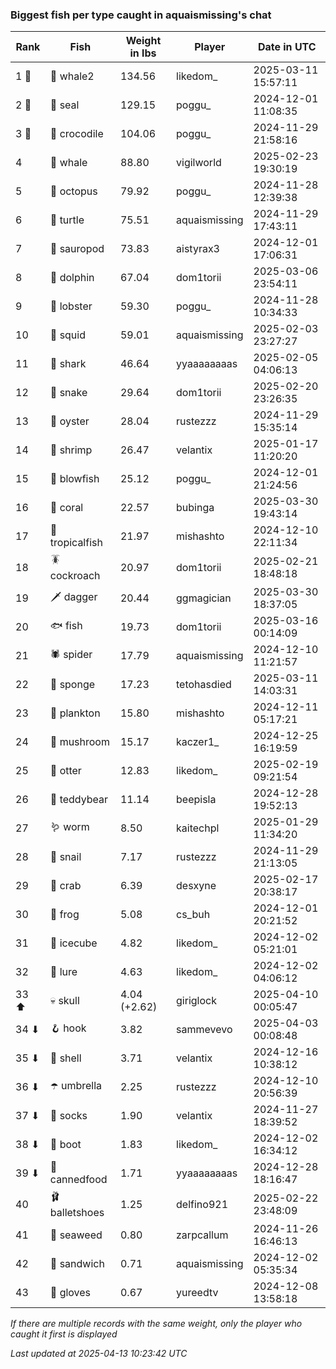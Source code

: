### Biggest fish per type caught in aquaismissing's chat
| Rank | Fish | Weight in lbs | Player | Date in UTC |
|------|--------|-----------|---------|------|
| 1 🥇  | 🐋 whale2 | 134.56 | likedom_ | 2025-03-11 15:57:11 |
| 2 🥈  | 🦭 seal | 129.15 | poggu_ | 2024-12-01 11:08:35 |
| 3 🥉  | 🐊 crocodile | 104.06 | poggu_ | 2024-11-29 21:58:16 |
| 4  | 🐳 whale | 88.80 | vigilworld | 2025-02-23 19:30:19 |
| 5  | 🐙 octopus | 79.92 | poggu_ | 2024-11-28 12:39:38 |
| 6  | 🐢 turtle | 75.51 | aquaismissing | 2024-11-29 17:43:11 |
| 7  | 🦕 sauropod | 73.83 | aistyrax3 | 2024-12-01 17:06:31 |
| 8  | 🐬 dolphin | 67.04 | dom1torii | 2025-03-06 23:54:11 |
| 9  | 🦞 lobster | 59.30 | poggu_ | 2024-11-28 10:34:33 |
| 10  | 🦑 squid | 59.01 | aquaismissing | 2025-02-03 23:27:27 |
| 11  | 🦈 shark | 46.64 | yyaaaaaaaas | 2025-02-05 04:06:13 |
| 12  | 🐍 snake | 29.64 | dom1torii | 2025-02-20 23:26:35 |
| 13  | 🦪 oyster | 28.04 | rustezzz | 2024-11-29 15:35:14 |
| 14  | 🦐 shrimp | 26.47 | velantix | 2025-01-17 11:20:20 |
| 15  | 🐡 blowfish | 25.12 | poggu_ | 2024-12-01 21:24:56 |
| 16  | 🪸 coral | 22.57 | bubinga | 2025-03-30 19:43:14 |
| 17  | 🐠 tropicalfish | 21.97 | mishashto | 2024-12-10 22:11:34 |
| 18  | 🪳 cockroach | 20.97 | dom1torii | 2025-02-21 18:48:18 |
| 19  | 🗡️ dagger | 20.44 | ggmagician | 2025-03-30 18:37:05 |
| 20  | 🐟 fish | 19.73 | dom1torii | 2025-03-16 00:14:09 |
| 21  | 🕷️ spider | 17.79 | aquaismissing | 2024-12-10 11:21:57 |
| 22  | 🧽 sponge | 17.23 | tetohasdied | 2025-03-11 14:03:31 |
| 23  | 🦠 plankton | 15.80 | mishashto | 2024-12-11 05:17:21 |
| 24  | 🍄 mushroom | 15.17 | kaczer1_ | 2024-12-25 16:19:59 |
| 25  | 🦦 otter | 12.83 | likedom_ | 2025-02-19 09:21:54 |
| 26  | 🧸 teddybear | 11.14 | beepisla | 2024-12-28 19:52:13 |
| 27  | 🪱 worm | 8.50 | kaitechpl | 2025-01-29 11:34:20 |
| 28  | 🐌 snail | 7.17 | rustezzz | 2024-11-29 21:13:05 |
| 29  | 🦀 crab | 6.39 | desxyne | 2025-02-17 20:38:17 |
| 30  | 🐸 frog | 5.08 | cs_buh | 2024-12-01 20:21:52 |
| 31  | 🧊 icecube | 4.82 | likedom_ | 2024-12-02 05:21:01 |
| 32  | 🎏 lure | 4.63 | likedom_ | 2024-12-02 04:06:12 |
| 33 ⬆ | 💀 skull | 4.04 (+2.62) | giriglock | 2025-04-10 00:05:47 |
| 34 ⬇ | 🪝 hook | 3.82 | sammevevo | 2025-04-03 00:08:48 |
| 35 ⬇ | 🐚 shell | 3.71 | velantix | 2024-12-16 10:38:12 |
| 36 ⬇ | ☂️ umbrella | 2.25 | rustezzz | 2024-12-10 20:56:39 |
| 37 ⬇ | 🧦 socks | 1.90 | velantix | 2024-11-27 18:39:52 |
| 38 ⬇ | 👢 boot | 1.83 | likedom_ | 2024-12-02 16:34:12 |
| 39 ⬇ | 🥫 cannedfood | 1.71 | yyaaaaaaaas | 2024-12-28 18:16:47 |
| 40  | 🩰 balletshoes | 1.25 | delfino921 | 2025-02-22 23:48:09 |
| 41  | 🌿 seaweed | 0.80 | zarpcallum | 2024-11-26 16:46:13 |
| 42  | 🥪 sandwich | 0.71 | aquaismissing | 2024-12-02 05:35:34 |
| 43  | 🧤 gloves | 0.67 | yureedtv | 2024-12-08 13:58:18 |

_If there are multiple records with the same weight, only the player who caught it first is displayed_

_Last updated at 2025-04-13 10:23:42 UTC_